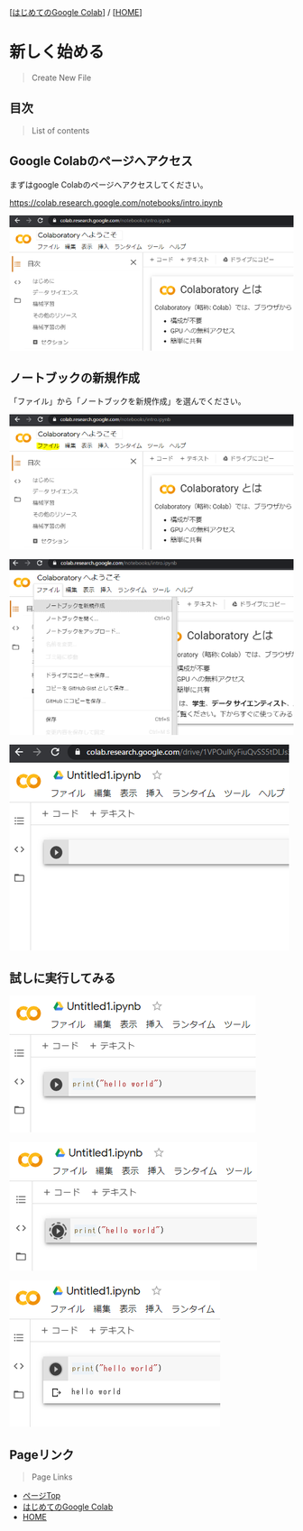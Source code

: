 [[はじめてのGoogle Colab](./README.md)] / [[HOME](./../README.md)]

# 新しく始める
> Create New File

## 目次
> List of contents

## Google Colabのページへアクセス
まずはgoogle Colabのページへアクセスしてください。

https://colab.research.google.com/notebooks/intro.ipynb


![Google Colab Top](./images/google_colab_top.PNG)


## ノートブックの新規作成
「ファイル」から「ノートブックを新規作成」を選んでください。

![create notebook](./images/google_colab_create_notebook_1.PNG)

![create notebook](./images/google_colab_create_notebook_2.PNG)

![create notebook](./images/google_colab_create_notebook_3.PNG)

## 試しに実行してみる

![try hello world](./images/google_colab_hello_world_1.PNG)

![try hello world](./images/google_colab_hello_world_2.PNG)

![try hello world](./images/google_colab_hello_world_3.PNG)



## Pageリンク
> Page Links

- [ページTop](#目次)
- [はじめてのGoogle Colab](./README.md)
- [HOME](./../README.md)
